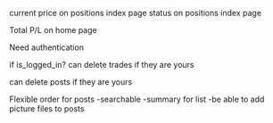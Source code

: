 current price on positions index page
status on positions index page


Total P/L on home page

Need authentication

if is_logged_in? can delete trades if they are yours

can delete posts if they are yours

Flexible order for posts
-searchable
-summary for list
-be able to add picture files to posts
